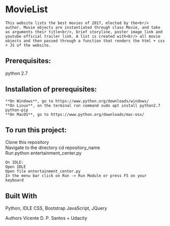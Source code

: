 <h1>MovieList</h1>

	This website lists the best movies of 2017, elected by the<br/> author. Movie objects are instantiated through class Movie, and take as arguments their title<br/>, brief storyline, poster image link and youtube official trailer link. A list is created with<br/> all movie objects and then passed through a function that renders the html + css + JS of the website.

<h2>Prerequisites: </h2>
	python 2.7

<h2>Installation of prerequisites:</h2>
	
	
	**On Windows**, go to https://www.python.org/downloads/windows/
	**On Linux**, on the terminal run command sudo apt install python2.7 python-pip
	**On MacOS**, go to https://www.python.org/downloads/mac-osx/

<h2>To run this project:</h2>
	Clone this repository<br/>
	Navigate to the directory cd repository_name<br/>
	Run python entertainment_center.py<br/>
	
	On IDLE:  
	Open IDLE  
	Open file entertainment_center.py  
	In the menu bar click on Run -> Run Module or press F5 on your keyboard  

<h2>Built With</h2>
	Python, IDLE
	CSS, Bootstrap
	JavaScript, JQuery

Authors
Vicente D. P. Santos + Udacity
